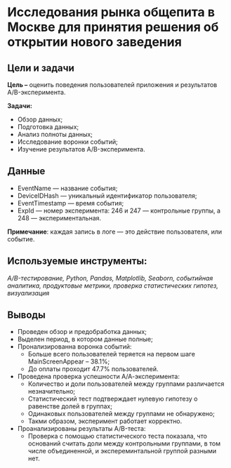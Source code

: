 # Исследования рынка общепита в Москве для принятия решения об открытии нового заведения

## Цели и задачи

**Цель –** оценить поведения пользователей приложения и результатов A/B-эксперимента.

**Задачи:**
- Обзор данных;
- Подготовка данных;
- Анализ полноты данных;
- Исследование воронки событий;
- Изучение результатов A/B-эксперимента.

## Данные
-	EventName — название события;
-	DeviceIDHash — уникальный идентификатор пользователя;
-	EventTimestamp — время события;
-	ExpId — номер эксперимента: 246 и 247 — контрольные группы, а 248 — экспериментальная.

**Примечание**: каждая запись в логе — это действие пользователя, или событие.

## Используемые инструменты: 
*A/B-тестирование, Python, Pandas, Matplotlib, Seaborn, событийная аналитика, продуктовые метрики, проверка статистических гипотез, визуализация*

## Выводы
- Проведен обзор и предобработка данных;
- Выделен период, в котором данные полные;
- Пронализированна воронка событий:
    - Больше всего пользователей теряется на первом шаге MainScreenAppear – 38.1%;
    - До оплаты проходит 47.7% пользователей.
- Проведена проверка успешности А/А-эксперимента:
    - Количество и доли пользователей между группами различается незначительно;
    - Статистический тест подтверждает нулевую гипотезу о равенстве долей в группах;
    - Одинаковых пользователей между группами не обнаружено;
    - Такми образом, эксперимент работает корректно.
- Проанализированы результаты A/B-теста:
    - Проверка с помощью статистического теста показала, что оснований считать доли между контрольными группами, в том числе объединенной, и экспереминтальной группой разными нет.
